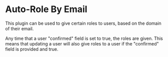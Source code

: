 # Auto-Role By Email

This plugin can be used to give certain roles to users, based on the domain of their email.

Any time that a user "confirmed" field is set to true, the roles are given.
This means that updating a user will also give roles to a user if the "confirmed" field is provided and true.

